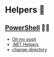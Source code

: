 # Helpers 🔧

## [PowerShell](./powershell) 🧙‍♂️
- [Oh my posh](./powershell/oh-my-posh)
- [.NET Helpers](./powershell/dotnet)
- [change-directory](./powershell/change-directory.ps1)
